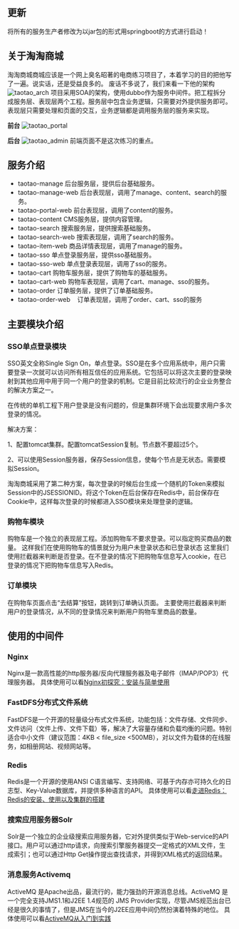 ## 更新
将所有的服务生产者修改为以jar包的形式用springboot的方式进行启动！

## 关于淘淘商城 
淘淘商城商城应该是一个网上臭名昭著的电商练习项目了，本着学习的目的把他写了一遍。说实话，还是受益良多的。
废话不多说了，我们来看一下他的架构
![taotao_arch](http://ou3np1yz4.bkt.clouddn.com/taotao_arch.png)
项目采用SOA的架构，使用dubbo作为服务中间件。把工程拆分成服务层、表现层两个工程。服务层中包含业务逻辑，只需要对外提供服务即可。表现层只需要处理和页面的交互，业务逻辑都是调用服务层的服务来实现。

**前台**
![taotao_portal](http://ou3np1yz4.bkt.clouddn.com/taotao_portal.png)

**后台**
![taotao_admin](http://ou3np1yz4.bkt.clouddn.com/taotao_admin.png)
前端页面不是这次练习的重点。
## 服务介绍
- taotao-manage 
    后台服务层，提供后台基础服务。
- taotao-manage-web
    后台表现层，调用了manage、content、search的服务。
- taotao-portal-web
    前台表现层，调用了content的服务。
- taotao-content
    CMS服务层，提供内容管理。
- taotao-search
    搜索服务层，提供搜索基础服务。
- taotao-search-web
    搜索表现层，调用了search的服务。
- taotao-item-web
    商品详情表现层，调用了manage的服务。
- taotao-sso
    单点登录服务层，提供sso基础服务。
- taotao-sso-web
    单点登录表现层，调用了sso的服务。
- taotao-cart
    购物车服务层，提供了购物车的基础服务。
- taotao-cart-web
    购物车表现层，调用了cart、manage、sso的服务。
- taotao-order
    订单服务层，提供了订单基础服务。
- taotao-order-web
    订单表现层，调用了order、cart、sso的服务
## 主要模块介绍
### SSO单点登录模块
SSO英文全称Single Sign On，单点登录。SSO是在多个应用系统中，用户只需要登录一次就可以访问所有相互信任的应用系统。它包括可以将这次主要的登录映射到其他应用中用于同一个用户的登录的机制。它是目前比较流行的企业业务整合的解决方案之一。

在传统的单机工程下用户登录是没有问题的，但是集群环境下会出现要求用户多次登录的情况。

解决方案：

1、配置tomcat集群。配置tomcatSession复制。节点数不要超过5个。

2、可以使用Session服务器，保存Session信息，使每个节点是无状态。需要模拟Session。

淘淘商城采用了第二种方案，每次登录的时候后台生成一个随机的Token来模拟Session中的JSESSIONID。将这个Token在后台保存在Redis中，前台保存在Cookie中，这样每次登录的时候都进入SSO模块来处理登录的逻辑。

### 购物车模块
购物车是一个独立的表现层工程。添加购物车不要求登录。可以指定购买商品的数量。
这样我们在使用购物车的情景就分为用户未登录状态和已登录状态
这里我们使用拦截器来判断是否登录。在不登录的情况下把购物车信息写入cookie，在已登录的情况下把购物车信息写入Redis。

### 订单模块
在购物车页面点击“去结算”按钮，跳转到订单确认页面。
主要使用拦截器来判断用户的登录情况，从不同的登录情况来判断用户购物车里商品的数量。



## 使用的中间件
### Nginx
Nginx是一款高性能的http服务器/反向代理服务器及电子邮件（IMAP/POP3）代理服务器。
具体使用可以看[Nginx初探究：安装与简单使用](http://catalinali.top/2017/helloNginx/)
### FastDFS分布式文件系统
FastDFS是一个开源的轻量级分布式文件系统，功能包括：文件存储、文件同步、文件访问（文件上传、文件下载）等，解决了大容量存储和负载均衡的问题。特别适合中小文件（建议范围：4KB < file_size <500MB），对以文件为载体的在线服务，如相册网站、视频网站等。
### Redis
Redis是一个开源的使用ANSI C语言编写、支持网络、可基于内存亦可持久化的日志型、Key-Value数据库，并提供多种语言的API。
具体使用可以看[走进Redis：Redis的安装、使用以及集群的搭建](http://catalinali.top/2017/buildredis/)
### 搜索应用服务器Solr
Solr是一个独立的企业级搜索应用服务器，它对外提供类似于Web-service的API接口。用户可以通过http请求，向搜索引擎服务器提交一定格式的XML文件，生成索引；也可以通过Http Get操作提出查找请求，并得到XML格式的返回结果。
### 消息服务Activemq
ActiveMQ 是Apache出品，最流行的，能力强劲的开源消息总线。ActiveMQ 是一个完全支持JMS1.1和J2EE 1.4规范的 JMS Provider实现，尽管JMS规范出台已经是很久的事情了，但是JMS在当今的J2EE应用中间仍然扮演着特殊的地位。
具体使用可以看[ActiveMQ从入门到实践](http://catalinali.top/2017/useMQ/)
